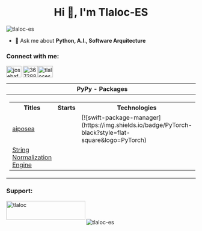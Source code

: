 <h1 align="center">Hi 👋, I'm Tlaloc-ES</h1>
<p align="left"> <img src="https://komarev.com/ghpvc/?username=tlaloc-es&label=Profile%20views&color=0e75b6&style=flat" alt="tlaloc-es" /> </p>

- 💬 Ask me about **Python, A.I., Software Arquitecture**

<h3 align="left">Connect with me:</h3>
<p align="left">
<a href="https://linkedin.com/in/josebaf" target="blank"><img align="center" src="https://raw.githubusercontent.com/rahuldkjain/github-profile-readme-generator/master/src/images/icons/Social/linked-in-alt.svg" alt="josebaf" height="30" width="40" /></a>
<a href="https://stackoverflow.com/users/3672883" target="blank"><img align="center" src="https://raw.githubusercontent.com/rahuldkjain/github-profile-readme-generator/master/src/images/icons/Social/stack-overflow.svg" alt="3672883" height="30" width="40" /></a><a href="https://dev.to/tlaloces" target="blank"><img align="center" src="https://raw.githubusercontent.com/rahuldkjain/github-profile-readme-generator/master/src/images/icons/Social/devto.svg" alt="tlaloces" height="30" width="40" /></a>
</p>


<table>
  <tr>
    <th>
      PyPy - Packages
    </th>
  </tr>
  <tr>
    <th>
      <table>
        <tr>
          <th>Titles</th>
          <th>Starts</th>
          <th>Technologies</th>
        </tr>
        <tr>
          <td><a href="https://github.com/Tlaloc-Es/aipose">aiposea</img></td>
          <td></td>
          <td>[![swift-package-manager](https://img.shields.io/badge/PyTorch-black?style=flat-square&logo=PyTorch)</td>
        </tr>
        <tr>
          <td><a href="https://github.com/Tlaloc-Es/StringNormalizationEngine">String Normalization Engine</img></td>
          <td></td>
          <td></td>
        </tr>
      </table>
    </th>
  </tr>
</table>
  


<h3 align="left">Support:</h3>
<p><a href="https://www.buymeacoffee.com/tlaloc"> <img align="left" src="https://cdn.buymeacoffee.com/buttons/v2/default-yellow.png" height="50" width="210" alt="tlaloc" /></a></p><br><br>

<p><img align="center" src="https://github-readme-stats.vercel.app/api/top-langs?username=tlaloc-es&show_icons=true&locale=en&layout=compact" alt="tlaloc-es" /></p>
